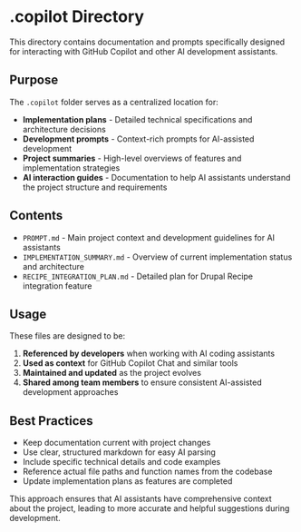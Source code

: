 # .copilot Directory

This directory contains documentation and prompts specifically designed for interacting with GitHub Copilot and other AI development assistants.

## Purpose

The `.copilot` folder serves as a centralized location for:

- **Implementation plans** - Detailed technical specifications and architecture decisions
- **Development prompts** - Context-rich prompts for AI-assisted development
- **Project summaries** - High-level overviews of features and implementation strategies
- **AI interaction guides** - Documentation to help AI assistants understand the project structure and requirements

## Contents

- `PROMPT.md` - Main project context and development guidelines for AI assistants
- `IMPLEMENTATION_SUMMARY.md` - Overview of current implementation status and architecture
- `RECIPE_INTEGRATION_PLAN.md` - Detailed plan for Drupal Recipe integration feature

## Usage

These files are designed to be:

1. **Referenced by developers** when working with AI coding assistants
2. **Used as context** for GitHub Copilot Chat and similar tools
3. **Maintained and updated** as the project evolves
4. **Shared among team members** to ensure consistent AI-assisted development approaches

## Best Practices

- Keep documentation current with project changes
- Use clear, structured markdown for easy AI parsing
- Include specific technical details and code examples
- Reference actual file paths and function names from the codebase
- Update implementation plans as features are completed

This approach ensures that AI assistants have comprehensive context about the project, leading to more accurate and helpful suggestions during development.

